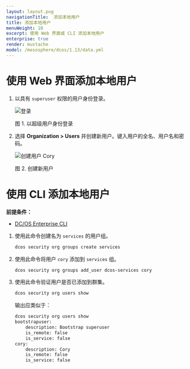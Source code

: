 ```yaml
---
layout: layout.pug
navigationTitle:  添加本地用户
title: 添加本地用户
menuWeight: 10
excerpt: 使用 Web 界面或 CLI 添加本地用户
enterprise: true
render: mustache
model: /mesosphere/dcos/1.13/data.yml
---
```


<!-- The source repository for this topic is https://github.com/dcos/dcos-docs-site -->


# 使用 Web 界面添加本地用户

1. 以具有 `superuser` 权限的用户身份登录。

   ![登录](/mesosphere/dcos/cn/1.13/img/LOGIN-EE-Modal_View-1_12.png)

   图 1. 以超级用户身份登录

1. 选择 **Organization > Users** 并创建新用户。键入用户的全名、用户名和密码。

   ![创建用户 Cory](/mesosphere/dcos/cn/1.13/img/service-group3.png)

   图 2. 创建新用户


# 使用 CLI 添加本地用户

**前提条件：**
- [DC/OS Enterprise CLI](/mesosphere/dcos/cn/1.13/cli/enterprise-cli/)


1. 使用此命令创建名为 `services` 的用户组。

    ```bash
    dcos security org groups create services
    ```

1. 使用此命令将用户 `cory` 添加到 `services` 组。

    ```bash
    dcos security org groups add_user dcos-services cory
    ```

1. 使用此命令验证用户是否已添加到群集。

    ```bash
    dcos security org users show
    ```

    输出应类似于：

    ```bash
    dcos security org users show
    bootstrapuser:
        description: Bootstrap superuser
        is_remote: false
        is_service: false
    cory:
        description: Cory
        is_remote: false
        is_service: false
    ```
